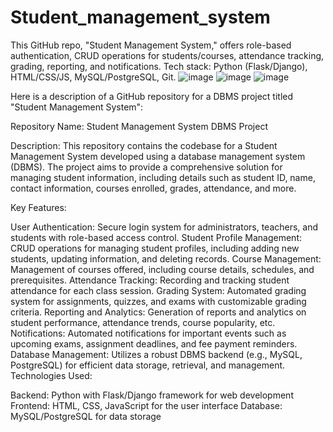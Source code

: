 # Student_management_system
This GitHub repo, "Student Management System," offers role-based authentication, CRUD operations for students/courses, attendance tracking, grading, reporting, and notifications. Tech stack: Python (Flask/Django), HTML/CSS/JS, MySQL/PostgreSQL, Git.
![image](https://github.com/user-attachments/assets/63269f8e-6e12-4585-bb31-2e3e68e81ffb)
![image](https://github.com/user-attachments/assets/5812da8e-a79e-44ef-b7ad-93ef84e789b6)
![image](https://github.com/user-attachments/assets/26bbb7d2-3c31-455e-ac59-60c49d356ddf)



Here is a description of a GitHub repository for a DBMS project titled "Student Management System":

Repository Name: Student Management System DBMS Project

Description: This repository contains the codebase for a Student Management System developed using a database management system (DBMS). The project aims to provide a comprehensive solution for managing student information, including details such as student ID, name, contact information, courses enrolled, grades, attendance, and more.

Key Features:

User Authentication: Secure login system for administrators, teachers, and students with role-based access control.
Student Profile Management: CRUD operations for managing student profiles, including adding new students, updating information, and deleting records.
Course Management: Management of courses offered, including course details, schedules, and prerequisites.
Attendance Tracking: Recording and tracking student attendance for each class session.
Grading System: Automated grading system for assignments, quizzes, and exams with customizable grading criteria.
Reporting and Analytics: Generation of reports and analytics on student performance, attendance trends, course popularity, etc.
Notifications: Automated notifications for important events such as upcoming exams, assignment deadlines, and fee payment reminders.
Database Management: Utilizes a robust DBMS backend (e.g., MySQL, PostgreSQL) for efficient data storage, retrieval, and management.
Technologies Used:

Backend: Python with Flask/Django framework for web development
Frontend: HTML, CSS, JavaScript for the user interface
Database: MySQL/PostgreSQL for data storage
